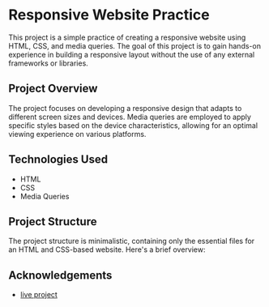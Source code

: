 # Responsive Website Practice

This project is a simple practice of creating a responsive website using HTML, CSS, and media queries. The goal of this project is to gain hands-on experience in building a responsive layout without the use of any external frameworks or libraries.

## Project Overview

The project focuses on developing a responsive design that adapts to different screen sizes and devices. Media queries are employed to apply specific styles based on the device characteristics, allowing for an optimal viewing experience on various platforms.

## Technologies Used

- HTML
- CSS
- Media Queries

## Project Structure

The project structure is minimalistic, containing only the essential files for an HTML and CSS-based website. Here's a brief overview:


## Acknowledgements

 - [live project](https://hrhabib07.github.io/g3-architect/)
 

